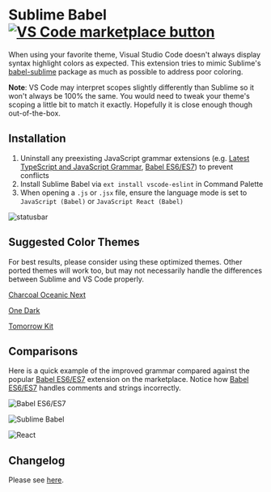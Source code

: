 # Sublime Babel [![VS Code marketplace button](http://vsmarketplacebadge.apphb.com/installs/joshpeng.sublime-babel-vscode.svg)](https://marketplace.visualstudio.com/items?itemName=joshpeng.sublime-babel-vscode)
When using your favorite theme, Visual Studio Code doesn't always display syntax highlight colors as expected. This extension tries to mimic Sublime's [babel-sublime](https://packagecontrol.io/packages/Babel) package as much as possible to address poor coloring.

**Note**: VS Code may interpret scopes slightly differently than Sublime so it won't always be 100% the same. You would need to tweak your theme's scoping a little bit to match it exactly. Hopefully it is close enough though out-of-the-box.

## Installation

1. Uninstall any preexisting JavaScript grammar extensions (e.g. [Latest TypeScript and JavaScript Grammar](https://marketplace.visualstudio.com/items?itemName=ms-vscode.typescript-javascript-grammar), [Babel ES6/ES7](https://marketplace.visualstudio.com/items?itemName=dzannotti.vscode-babel-coloring)) to prevent conflicts
2. Install Sublime Babel via `ext install vscode-eslint` in Command Palette
3. When opening a `.js` or `.jsx` file, ensure the language mode is set to `JavaScript (Babel)` or `JavaScript React (Babel)`

![statusbar](https://raw.githubusercontent.com/joshpeng/Sublime-Babel-VSCode/master/images/statusbar.png)



## Suggested Color Themes

For best results, please consider using these optimized themes. Other ported themes will work too, but may not necessarily handle the differences between Sublime and VS Code properly.

[Charcoal Oceanic Next](https://marketplace.visualstudio.com/items?itemName=joshpeng.theme-charcoal-oceanicnext)

[One Dark](https://marketplace.visualstudio.com/items?itemName=joshpeng.theme-onedark-sublime)

[Tomorrow Kit](https://marketplace.visualstudio.com/items?itemName=joshpeng.theme-tomorrowkit-sublime)



## Comparisons

Here is a quick example of the improved grammar compared against the popular [Babel ES6/ES7](https://marketplace.visualstudio.com/items?itemName=dzannotti.vscode-babel-coloring) extension on the marketplace. Notice how [Babel ES6/ES7](https://marketplace.visualstudio.com/items?itemName=dzannotti.vscode-babel-coloring) handles comments and strings incorrectly.

![Babel ES6/ES7](https://raw.githubusercontent.com/joshpeng/Sublime-Babel-VSCode/master/images/babel-es6.png)

![Sublime Babel](https://raw.githubusercontent.com/joshpeng/Sublime-Babel-VSCode/master/images/sublime-babel.png)

![React](https://raw.githubusercontent.com/joshpeng/Sublime-Babel-VSCode/master/images/react.png)



## Changelog
Please see [here](https://github.com/joshpeng/Sublime-Babel-VSCode/blob/master/CHANGELOG.md).